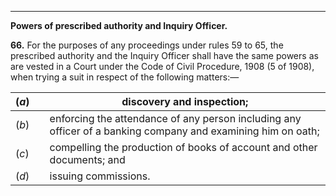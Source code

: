****

**Powers of prescribed authority and Inquiry Officer.**

**66.** For the purposes of any proceedings under rules 59 to 65, the prescribed authority and the Inquiry Officer shall have the same powers as are vested in a Court under the Code of Civil Procedure, 1908 (5 of 1908), when trying a suit in respect of the following matters:—

(_a_)|  | discovery and inspection;  
---|---|---  
(_b_)|  | enforcing the attendance of any person including any officer of a banking company and examining him on oath;  
(_c_)|  | compelling the production of books of account and other documents; and  
(_d_)|  | issuing commissions.